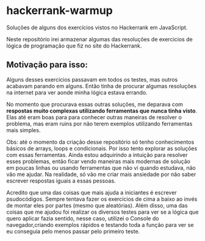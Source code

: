 # hackerrank-warmup
Soluções de alguns dos exercícios vistos no Hackerrank em JavaScript.

Neste repositório irei armazenar algumas das resoluções de exercicios de lógica de programação que fiz no site do Hackerrank. 

## Motivação para isso:
Alguns desses exercicios passavam em todos os testes, mas outros acabavam parando em alguns. Então tinha de procurar algumas
resoluções na internet para ver aonde minha lógica estava errando.

No momento que procurava essas outras soluções, me deparava com **respostas muito complexas utilizando ferramentas que nunca 
tinha visto**. Elas até eram boas para para conhecer outras maneiras de resolver o problema, mas eram ruins por não terem 
exemplos utilizando ferramentas mais simples. 

Obs: até o momento da criação desse repositório só tenho conhecimentos básicos de arrays, loops e condicionais. Por isso tento
explorar as soluções com essas ferramentas. Ainda estou adquirindo a intuição para resolver esses problemas, então ficar vendo 
maneiras mais modernas de solução em poucas linhas ou usando ferramentas que não vi quando estudava, não vão me ajudar. 
Na realidade, só vão me criar mais ansiedade por não saber escrever respostas iguais a essas pessoas. 

Acredito que uma das coisas que mais ajuda a iniciantes é escrever psudocódigos. Sempre tentava fazer os exercícios de cima a baixo
ao invés de montar eles por partes (mesmo que aleatórias). Além disso, uma das coisas que me ajudou foi realizar os diversos testes
para ver se a lógica que quero aplicar fazia sentido, nesse caso, utilizei o Console do navegador,criando exemplos rápidos 
e testando toda a função para ver se eu conseguia pelo menos passar pelo primeiro teste. 
